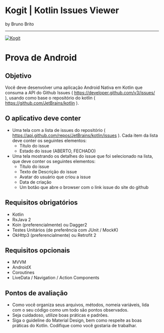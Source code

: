 # Kogit | Kotlin Issues Viewer
by Bruno Brito
_____________________
[![Kogit](http://img.youtube.com/vi/AtjHJvMiDL8/0.jpg)](http://www.youtube.com/watch?v=AtjHJvMiDL8 "Kogit")


# Prova de Android
## Objetivo

Você deve desenvolver uma aplicação Android Nativa em Kotlin que consuma a API
do Github Issues ( https://developer.github.com/v3/issues/ ), usando como base o repositório
do kotlin ( https://github.com/JetBrains/kotlin ).

## O aplicativo deve conter

* Uma tela com a lista de issues do repositório
( https://api.github.com/repos/JetBrains/kotlin/issues ). Cada item da lista deve
conter os seguintes elementos:
    * Título do issue
    * Estado do issue (ABERTO, FECHADO)
* Uma tela mostrando os detalhes do issue que foi selecionado na lista, que deve
conter os seguintes elementos:
    * Título do issue
    * Texto de Descrição do issue
    * Avatar do usuário que criou a issue
    * Data de criação
    * Um botão que abre o browser com o link issue do site do github

## Requisitos obrigatórios

* Kotlin
* RxJava 2
* Koin (preferencialmente) ou Dagger2
* Testes Unitários (de preferência com JUnit / MockK)
* OkHttp3 (preferencialmente) ou Retrofit 2

## Requisitos opcionais

* MVVM
* AndroidX
* Coroutines
* LiveData / Navigation / Action Components

## Pontos de avaliação

* Como você organiza seus arquivos, métodos, nomeia variáveis, lida com o seu
código como um todo são pontos observados.
* Seja cuidadoso, utilize boas práticas e padrões.
* Siga o guideline do Material Design, bem como respeite as boas práticas do
Kotlin. Codifique como você gostaria de trabalhar.
